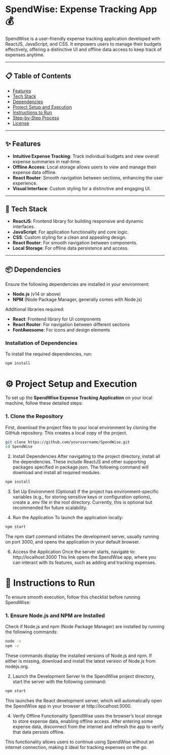 # SpendWise: Expense Tracking App 💰

SpendWise is a user-friendly expense tracking application developed with ReactJS, JavaScript, and CSS. It empowers users to manage their budgets effectively, offering a distinctive UI and offline data access to keep track of expenses anytime.

---

## 📋 Table of Contents
- [Features](#features)
- [Tech Stack](#tech-stack)
- [Dependencies](#dependencies)
- [Project Setup and Execution](#project-setup-and-execution)
- [Instructions to Run](#instructions-to-run)
- [Step-by-Step Process](#step-by-step-process)
- [License](#license)

---

## ✨ Features

- **Intuitive Expense Tracking**: Track individual budgets and view overall expense summaries in real-time.
- **Offline Access**: Local storage allows users to view and manage their expense data offline.
- **React Router**: Smooth navigation between sections, enhancing the user experience.
- **Visual Interface**: Custom styling for a distinctive and engaging UI.

---

## 🚀 Tech Stack

- **ReactJS**: Frontend library for building responsive and dynamic interfaces.
- **JavaScript**: For application functionality and core logic.
- **CSS**: Custom styling for a clean and appealing design.
- **React Router**: For smooth navigation between components.
- **Local Storage**: For offline data persistence and access.

---

## 📦 Dependencies

Ensure the following dependencies are installed in your environment:

- **Node.js** (v14 or above)
- **NPM** (Node Package Manager, generally comes with Node.js)

Additional libraries required:

- **React**: Frontend library for UI components
- **React Router**: For navigation between different sections
- **FontAwesome**: For icons and design elements

### Installation of Dependencies
To install the required dependencies, run:

```bash
npm install
```
# ⚙️ Project Setup and Execution

To set up the **SpendWise Expense Tracking Application** on your local machine, follow these detailed steps:

### 1. Clone the Repository
First, download the project files to your local environment by cloning the GitHub repository. This creates a local copy of the project.
```bash
git clone https://github.com/yourusername/SpendWise.git
cd SpendWise
```
2. Install Dependencies
After navigating to the project directory, install all the dependencies. These include ReactJS and other supporting packages specified in package.json. The following command will download and install all required modules.
```bash
npm install
```
3. Set Up Environment (Optional)
If the project has environment-specific variables (e.g., for storing sensitive keys or configuration options), create a .env file in the root directory. Currently, this is optional but recommended for future scalability.

4. Run the Application
To launch the application locally:

```bash
npm start
```
The npm start command initiates the development server, usually running on port 3000, and opens the application in your default browser.

6. Access the Application
Once the server starts, navigate to:
http://localhost:3000
This link opens the SpendWise app, where you can interact with its features, such as adding and tracking expenses.

# 🏃 Instructions to Run

To ensure smooth execution, follow this checklist before running SpendWise:

### 1. Ensure Node.js and NPM are Installed
Check if Node.js and npm (Node Package Manager) are installed by running the following commands:

```bash
node -v
npm -v
```

These commands display the installed versions of Node.js and npm. If either is missing, download and install the latest version of Node.js from nodejs.org.

2. Launch the Development Server
In the SpendWise project directory, start the server with the following command:

```bash
npm start
```
This launches the React development server, which will automatically open the SpendWise app in your browser at http://localhost:3000.

4. Verify Offline Functionality
SpendWise uses the browser’s local storage to store expense data, enabling offline access. After entering some expense data, disconnect from the internet and refresh the app to verify that data persists offline.

This functionality allows users to continue using SpendWise without an internet connection, making it ideal for tracking expenses on the go.


